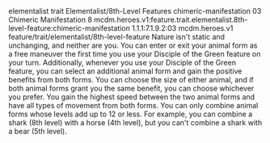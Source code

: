 <ability>
  <metadata>
    <class>elementalist</class>
    <feature_type>trait</feature_type>
    <file_dpath>Elementalist/8th-Level Features</file_dpath>
    <item_id>chimeric-manifestation</item_id>
    <item_index>03</item_index>
    <item_name>Chimeric Manifestation</item_name>
    <level>8</level>
    <scc>mcdm.heroes.v1:feature.trait.elementalist.8th-level-feature:chimeric-manifestation</scc>
    <scdc>1.1.1:7.1.9.2:03</scdc>
    <source>mcdm.heroes.v1</source>
    <type>feature/trait/elementalist/8th-level-feature</type>
  </metadata>
  <effects>
    <effect type="mundane">Nature isn&apos;t static and unchanging, and neither are you. You can enter or exit your animal form as a free maneuver the first time you use your Disciple of the Green feature on your turn.
Additionally, whenever you use your Disciple of the Green feature, you can select an additional animal form and gain the positive benefits from both forms. You can choose the size of either animal, and if both animal forms grant you the same benefit, you can choose whichever you prefer. You gain the highest speed between the two animal forms and have all types of movement from both forms.
You can only combine animal forms whose levels add up to 12 or less. For example, you can combine a shark (8th level) with a horse (4th level), but you can&apos;t combine a shark with a bear (5th level).</effect>
  </effects>
</ability>
